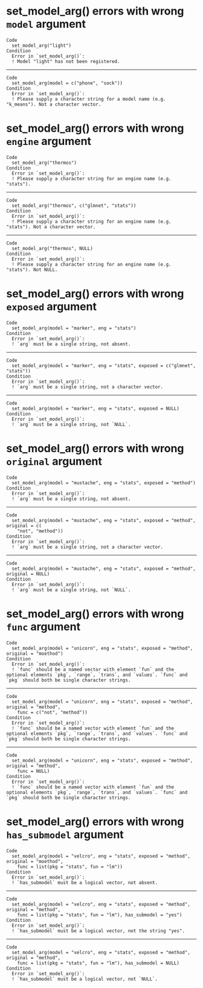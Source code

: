 # set_model_arg() errors with wrong `model` argument

    Code
      set_model_arg("light")
    Condition
      Error in `set_model_arg()`:
      ! Model "light" has not been registered.

---

    Code
      set_model_arg(model = c("phone", "sock"))
    Condition
      Error in `set_model_arg()`:
      ! Please supply a character string for a model name (e.g. "k_means"). Not a character vector.

# set_model_arg() errors with wrong `engine` argument

    Code
      set_model_arg("thermos")
    Condition
      Error in `set_model_arg()`:
      ! Please supply a character string for an engine name (e.g. "stats").

---

    Code
      set_model_arg("thermos", c("glmnet", "stats"))
    Condition
      Error in `set_model_arg()`:
      ! Please supply a character string for an engine name (e.g. "stats"). Not a character vector.

---

    Code
      set_model_arg("thermos", NULL)
    Condition
      Error in `set_model_arg()`:
      ! Please supply a character string for an engine name (e.g. "stats"). Not NULL.

# set_model_arg() errors with wrong `exposed` argument

    Code
      set_model_arg(model = "marker", eng = "stats")
    Condition
      Error in `set_model_arg()`:
      ! `arg` must be a single string, not absent.

---

    Code
      set_model_arg(model = "marker", eng = "stats", exposed = c("glmnet", "stats"))
    Condition
      Error in `set_model_arg()`:
      ! `arg` must be a single string, not a character vector.

---

    Code
      set_model_arg(model = "marker", eng = "stats", exposed = NULL)
    Condition
      Error in `set_model_arg()`:
      ! `arg` must be a single string, not `NULL`.

# set_model_arg() errors with wrong `original` argument

    Code
      set_model_arg(model = "mustache", eng = "stats", exposed = "method")
    Condition
      Error in `set_model_arg()`:
      ! `arg` must be a single string, not absent.

---

    Code
      set_model_arg(model = "mustache", eng = "stats", exposed = "method", original = c(
        "not", "method"))
    Condition
      Error in `set_model_arg()`:
      ! `arg` must be a single string, not a character vector.

---

    Code
      set_model_arg(model = "mustache", eng = "stats", exposed = "method", original = NULL)
    Condition
      Error in `set_model_arg()`:
      ! `arg` must be a single string, not `NULL`.

# set_model_arg() errors with wrong `func` argument

    Code
      set_model_arg(model = "unicorn", eng = "stats", exposed = "method", original = "moethod")
    Condition
      Error in `set_model_arg()`:
      ! `func` should be a named vector with element `fun` and the optional elements `pkg`, `range`, `trans`, and `values`. `func` and `pkg` should both be single character strings.

---

    Code
      set_model_arg(model = "unicorn", eng = "stats", exposed = "method", original = "method",
        func = c("not", "method"))
    Condition
      Error in `set_model_arg()`:
      ! `func` should be a named vector with element `fun` and the optional elements `pkg`, `range`, `trans`, and `values`. `func` and `pkg` should both be single character strings.

---

    Code
      set_model_arg(model = "unicorn", eng = "stats", exposed = "method", original = "method",
        func = NULL)
    Condition
      Error in `set_model_arg()`:
      ! `func` should be a named vector with element `fun` and the optional elements `pkg`, `range`, `trans`, and `values`. `func` and `pkg` should both be single character strings.

# set_model_arg() errors with wrong `has_submodel` argument

    Code
      set_model_arg(model = "velcro", eng = "stats", exposed = "method", original = "moethod",
        func = list(pkg = "stats", fun = "lm"))
    Condition
      Error in `set_model_arg()`:
      ! `has_submodel` must be a logical vector, not absent.

---

    Code
      set_model_arg(model = "velcro", eng = "stats", exposed = "method", original = "method",
        func = list(pkg = "stats", fun = "lm"), has_submodel = "yes")
    Condition
      Error in `set_model_arg()`:
      ! `has_submodel` must be a logical vector, not the string "yes".

---

    Code
      set_model_arg(model = "velcro", eng = "stats", exposed = "method", original = "method",
        func = list(pkg = "stats", fun = "lm"), has_submodel = NULL)
    Condition
      Error in `set_model_arg()`:
      ! `has_submodel` must be a logical vector, not `NULL`.

